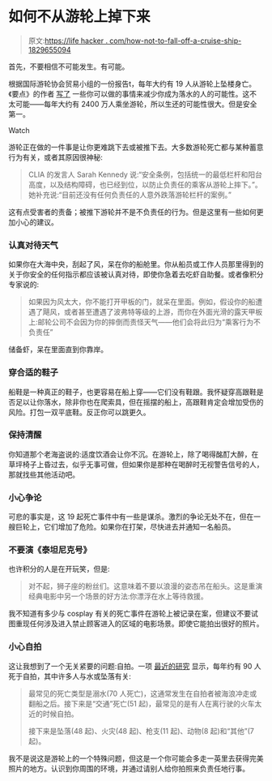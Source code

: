 # 如何不从游轮上掉下来

> 原文:[https://life hacker . com/how-not-to-fall-off-a-cruise-ship-1829655094](https://lifehacker.com/how-not-to-fall-off-a-cruise-ship-1829655094)

首先，不要相信不可能发生。有可能。

根据国际游轮协会贸易小组的一份报告t，每年大约有 19 人从游轮上坠楼身亡。《要点》的作者 [写了](https://thepointsguy.com/news/how-to-avoid-falling-off-cruise-ship-going-overboard/) 一些你可以做的事情来减少你成为落水的人的可能性。这不太可能——每年大约有 2400 万人乘坐游轮，所以生还的可能性很大。但是安全第一。

Watch

游轮正在做的一件事是让你更难跳下去或被推下去。大多数游轮死亡都与某种蓄意行为有关，或者其原因很神秘:

> CLIA 的发言人 Sarah Kennedy 说:“安全条例，包括统一的最低栏杆和阳台高度，以及结构障碍，也已经到位，以防止负责任的乘客从游轮上摔下。”。她补充说:“目前还没有任何负责任的人意外跌落游轮栏杆的案例。”

这有点受害者的责备；被推下游轮并不是不负责任的行为。但是这里有一些如何更加小心的建议。

### 认真对待天气

如果你在大海中央，刮起了风，呆在你的船舱里。你从船员或工作人员那里得到的关于你安全的任何指示都应该被认真对待，即使你急着去吃虾自助餐。或者像积分专家说的:

> 如果因为风太大，你不能打开甲板的门，就呆在里面。例如，假设你的船遭遇了飓风，或者甚至遭遇了波弗特等级的上游，而你在外面光滑的露天甲板上:邮轮公司不会因为你的摔倒而责怪天气——他们会将此归为“乘客行为不负责任”

储备虾，呆在里面直到你靠岸。

### 穿合适的鞋子

船鞋是一种真正的鞋子，也更容易在船上穿——它们没有鞋跟。我怀疑穿高跟鞋是否足以让你落水，除非你也在爬索具，但在摇摆的船上，高跟鞋肯定会增加受伤的风险。打包一双平底鞋。反正你可以跳更久。

### 保持清醒

你知道那个老海盗说的:适度饮酒会让你不沉。在游轮上，除了喝得酩酊大醉，在草坪椅子上昏过去，似乎无事可做，但如果你是那种在喝醉时无视警告信号的人，那就找些其他活动吧。

### 小心争论

可悲的事实是，这 19 起死亡事件中有一些是谋杀。激烈的争论无处不在，但在一艘巨轮上，它们增加了危险。如果你在打架，尽快进去并通知一名船员。

### 不要演《泰坦尼克号》

也许积分的人是在开玩笑，但是:

> 对不起，狮子座的粉丝们。这意味着不要以浪漫的姿态吊在船头。这是重演经典电影中另一个场景的好方法:你漂浮在水上等待救援。

我不知道有多少与 cosplay 有关的死亡事件在游轮上被记录在案，但建议不要试图重现任何涉及进入禁止顾客进入的区域的电影场景。即使它能拍出很好的照片。

### 小心自拍

这让我想到了一个无关紧要的问题:自拍。一项 [最近的研究](https://www.minnpost.com/second-opinion/2018/10/more-than-90-people-die-annually-in-selfie-related-deaths-study-finds/) 显示，每年约有 90 人死于自拍，其中许多人与水或坠落有关:

> 最常见的死亡类型是溺水(70 人死亡)，这通常发生在自拍者被海浪冲走或翻船之后。接下来是“交通”死亡(51 起)，最常见的是有人在离行驶的火车太近的时候自拍。
> 
> 接下来是坠落(48 起)、火灾(48 起)、枪支(11 起)、动物(8 起)和“其他”(7 起)。

我不是说这是游轮上的一个特殊问题，但这是一个你可能会多走一英里去获得完美照片的地方。认识到你周围的环境，并通过请别人给你拍照来负责任地行事。